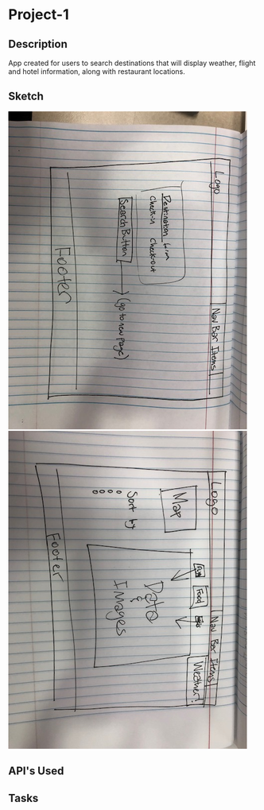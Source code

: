 # Project-1

## Description
App created for users to search destinations that will display weather, flight and hotel information, along with restaurant locations.

## Sketch
![Image of Home Page](./assets/images/image1.jpeg)
![Image of Search](./assets/images/image2.jpeg)
## API's Used

## Tasks
